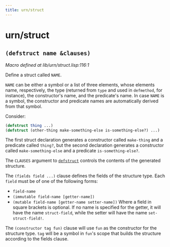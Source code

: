 ```yaml
---
title: urn/struct
---
```

# urn/struct
## `(defstruct name &clauses)`
*Macro defined at lib/urn/struct.lisp:116:1*

Define a struct called `NAME`.

`NAME` can be either a symbol or a list of three elements, whose
elements name, respectively, the type (returned from `type` and
used in `defmethod`, for instance), the constructor's name, and
the predicate's name. In case `NAME` is a symbol, the constructor
and predicate names are automatically derived from that symbol.

Consider:
```cl :no-test
(defstruct thing ...)
(defstruct (other-thing make-something-else is-something-else?) ...)
```

The first struct declaration generates a constructor called
`make-thing` and a predicate called `thing?`, but the second
declaration generates a constructor called `make-something-else`
and a predicate `is-something-else?`.

The `CLAUSES` argument to [`defstruct`](lib.urn.struct.md#defstruct-name-clauses) controls the contents of the
generated structure.

The `(fields field ...)` clause defines the fields of the structure
type. Each `field` must be of one of the following forms:
  - `field-name`
  - `(immutable field-name [getter-name])`
  - `(mutable field-name [getter-name setter-name])`
Where a field in square brackets is optional. If no name is
specified for the getter, it will have the name `struct-field`,
while the setter will have the name `set-struct-field!`.

The `(constructor tag fun)` clause will use `fun` as the constructor
for the structure type. `tag` will be a symbol in `fun`'s scope that
builds the structure according to the fields clause.

